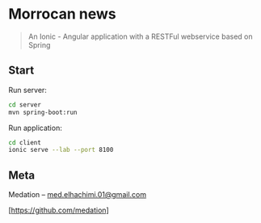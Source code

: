 # Morrocan news 
> An Ionic - Angular application with a RESTFul webservice based on Spring



## Start

Run server:

```sh
cd server 
mvn spring-boot:run
```
Run application:

```sh
cd client 
ionic serve --lab --port 8100
```

## Meta

Medation – med.elhachimi.01@gmail.com

[https://github.com/medation]
